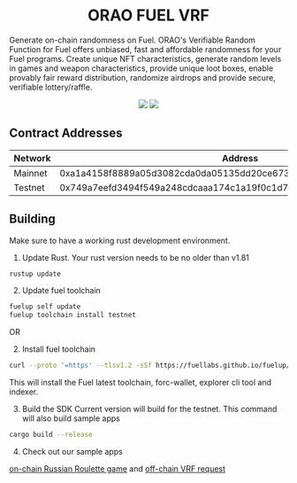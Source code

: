 <h1 align="center">
  ORAO FUEL VRF
</h1>

<p>
  Generate on-chain randomness on Fuel. ORAO's Verifiable Random Function for Fuel offers unbiased, fast and affordable randomness for your Fuel programs. Create unique NFT characteristics, generate random levels in games and weapon characteristics, provide unique loot boxes, enable provably fair reward distribution, randomize airdrops and provide secure, verifiable lottery/raffle.
</p>
<p align="center">
  <a href="https://www.npmjs.com/package/@orao-network/fuel-vrf"><img src="https://img.shields.io/npm/v/%40orao-network%2Ffuel-vrf?logo=fueler&logoColor=white&color=blue" /></a> 
  <a href="https://crates.io/crates/orao-fuel-vrf"><img src="https://img.shields.io/crates/v/orao-fuel-vrf?logo=codeium&color=%2308B1AB" /></a>
</p>

## Contract Addresses

| Network | Address                                                            |
|---------|--------------------------------------------------------------------|
| Mainnet | 0xa1a4158f8889a05d3082cda0da05135dd20ce67368a9ca2b576b170426acf373 |
| Testnet | 0x749a7eefd3494f549a248cdcaaa174c1a19f0c1d7898fa7723b6b2f8ecc4828d |

## Building

Make sure to have a working rust development environment.

1. Update Rust. Your rust version needs to be no older than v1.81

```sh
rustup update
```

2. Update fuel toolchain

```sh
fuelup self update
fuelup toolchain install testnet
```

OR

2. Install fuel toolchain

```sh
curl --proto '=https' --tlsv1.2 -sSf https://fuellabs.github.io/fuelup/fuelup-init.sh | sh
```

This will install the Fuel latest toolchain, forc-wallet, explorer cli tool and indexer.

3. Build the SDK
   Current version will build for the testnet.
   This command will also build sample apps

```sh
cargo build --release
```

4. Check out our sample apps

[on-chain Russian Roulette game](https://github.com/orao-network/fuel-vrf/tree/master/rust/examples/call) and
[off-chain VRF request](https://github.com/orao-network/fuel-vrf/tree/master/rust/examples/off-chain)

